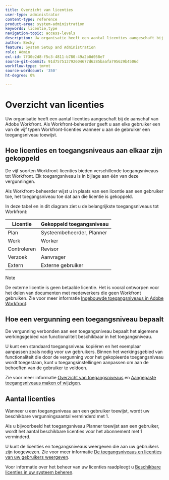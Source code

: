 ```yaml
---
title: Overzicht van licenties
user-type: administrator
content-type: reference
product-area: system-administration
keywords: licentie,type
navigation-topic: access-levels
description: Uw organisatie heeft een aantal licenties aangeschaft bij de aanschaf van Adobe Workfront. Als Workfront-beheerder geeft u aan elke gebruiker een van de vijf typen Workfront-licenties wanneer u aan de gebruiker een toegangsniveau toewijst.
author: Becky
feature: System Setup and Administration
role: Admin
exl-id: 7f30e2d8-f5c3-4811-b780-49a2b0d058e7
source-git-commit: 91d757513792604677d6285baafa795629b4506d
workflow-type: tm+mt
source-wordcount: '350'
ht-degree: 0%

---
```


# Overzicht van licenties

<!-- Audited: 12/2023 -->

Uw organisatie heeft een aantal licenties aangeschaft bij de aanschaf van Adobe Workfront. Als Workfront-beheerder geeft u aan elke gebruiker een van de vijf typen Workfront-licenties wanneer u aan de gebruiker een toegangsniveau toewijst.

## Hoe licenties en toegangsniveaus aan elkaar zijn gekoppeld

De vijf soorten Workfront-licenties bieden verschillende toegangsniveaus tot Workfront. Elk toegangsniveau is in bijlage aan één van deze vergunningen.

Als Workfront-beheerder wijst u in plaats van een licentie aan een gebruiker toe, het toegangsniveau toe dat aan die licentie is gekoppeld.

In deze tabel en in dit diagram ziet u de belangrijkste toegangsniveaus tot Workfront:

| Licentie | Gekoppeld toegangsniveau |
|--- |--- |
| Plan | Systeembeheerder, Planner |
| Werk | Worker |
| Controleren | Revisor |
| Verzoek | Aanvrager |
| Extern | Externe gebruiker |

>[!NOTE]
>
>De externe licentie is geen betaalde licentie. Het is vooral ontworpen voor het delen van documenten met medewerkers die geen Workfront gebruiken. Zie voor meer informatie [Ingebouwde toegangsniveaus in Adobe Workfront](/help/quicksilver/administration-and-setup/add-users/access-levels-and-object-permissions/default-access-levels-in-workfront.md).

## Hoe een vergunning een toegangsniveau bepaalt

De vergunning verbonden aan een toegangsniveau bepaalt het algemene werkingsgebied van functionaliteit beschikbaar in het toegangsniveau.

U kunt een standaard toegangsniveau kopiëren en het exemplaar aanpassen zoals nodig voor uw gebruikers. Binnen het werkingsgebied van functionaliteit die door de vergunning voor het gekopieerde toegangsniveau wordt toegestaan, kunt u toegangsinstellingen aanpassen om aan de behoeften van de gebruiker te voldoen.

Zie voor meer informatie [Overzicht van toegangsniveaus](../../../administration-and-setup/add-users/access-levels-and-object-permissions/access-levels-overview.md) en [Aangepaste toegangsniveaus maken of wijzigen](../../../administration-and-setup/add-users/configure-and-grant-access/create-modify-access-levels.md).

## Aantal licenties

Wanneer u een toegangsniveau aan een gebruiker toewijst, wordt uw beschikbare vergunningsaantal verminderd met 1.

Als u bijvoorbeeld het toegangsniveau Planner toewijst aan een gebruiker, wordt het aantal beschikbare licenties voor het abonnement met 1 verminderd.

U kunt de licenties en toegangsniveaus weergeven die aan uw gebruikers zijn toegewezen. Zie voor meer informatie [De toegangsniveaus en licenties van uw gebruikers weergeven](../../../administration-and-setup/add-users/access-levels-and-object-permissions/list-access-levels-and-licenses-for-your-users.md).

Voor informatie over het beheer van uw licenties raadpleegt u [Beschikbare licenties in uw systeem beheren](../../../administration-and-setup/get-started-wf-administration/manage-available-licenses-in-your-system.md).
